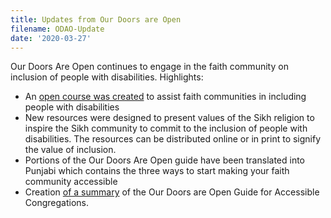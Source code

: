 ```yaml
---
title: Updates from Our Doors are Open
filename: ODAO-Update
date: '2020-03-27'
---
```

Our Doors Are Open continues to engage in the faith community on inclusion of people with disabilities.
Highlights:

- An [open course was created](https://www.oercommons.org/courseware/lesson/56407/overview)
  to assist faith communities in including people with disabilities
- New resources were designed to present values of the Sikh religion to inspire
  the Sikh community to commit to the inclusion of people with disabilities. The resources
  can be distributed online or in print to signify the value of inclusion.
- Portions of the Our Doors Are Open guide have been translated into Punjabi which
  contains the three ways to start making your faith community accessible
- Creation [of a summary](https://opendoors.idrc.ocadu.ca/guide-for-accessible-congregation/)
  of the Our Doors are Open Guide for Accessible Congregations.
